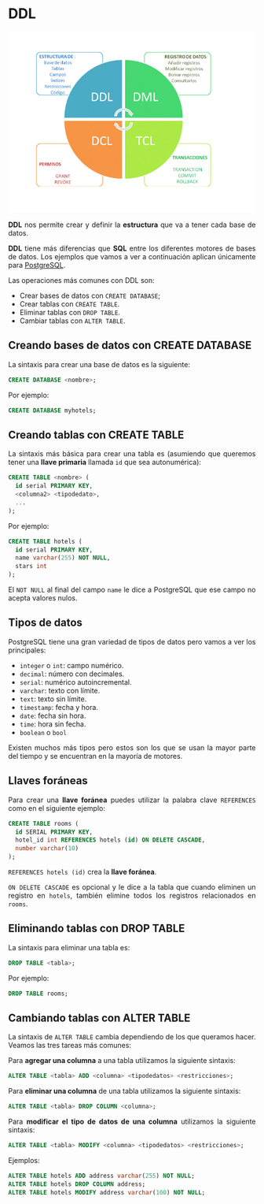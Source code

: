 <div align="justify">

# DDL

<div align="center">
<img src="img/ddlydml.png" width="500px"/>
</div>



**DDL** nos permite crear y definir la **estructura** que va a tener cada base de datos.

**DDL** tiene más diferencias que **SQL** entre los diferentes motores de bases de datos. Los ejemplos que vamos a ver a continuación aplican únicamente para [PostgreSQL](https://www.postgresql.org/).

Las operaciones más comunes con DDL son:

* Crear bases de datos con `CREATE DATABASE`;
* Crear tablas con `CREATE TABLE`.
* Eliminar tablas con `DROP TABLE`.
* Cambiar tablas con `ALTER TABLE`.

## Creando bases de datos con CREATE DATABASE

La sintaxis para crear una base de datos es la siguiente:

```sql
CREATE DATABASE <nombre>;
```

Por ejemplo:

```sql
CREATE DATABASE myhotels;
```

## Creando tablas con CREATE TABLE

La sintaxis más básica para crear una tabla es \(asumiendo que queremos tener una **llave primaria** llamada `id` que sea autonumérica\):

```sql
CREATE TABLE <nombre> (
  id serial PRIMARY KEY,
  <columna2> <tipodedato>,
  ...
);
```

Por ejemplo:

```sql
CREATE TABLE hotels (
  id serial PRIMARY KEY,
  name varchar(255) NOT NULL,
  stars int
);
```

El `NOT NULL` al final del campo `name` le dice a PostgreSQL que ese campo no acepta valores nulos.

## Tipos de datos

PostgreSQL tiene una gran variedad de tipos de datos pero vamos a ver los principales:

* `integer` o `int`: campo numérico.
* `decimal`: número con decimales.
* `serial`: numérico autoincremental.
* `varchar`: texto con límite.
* `text`: texto sin límite.
* `timestamp`: fecha y hora.
* `date`: fecha sin hora.
* `time`: hora sin fecha.
* `boolean` o `bool`

Existen muchos más tipos pero estos son los que se usan la mayor parte del tiempo y se encuentran en la mayoría de motores.

## Llaves foráneas

Para crear una **llave foránea** puedes utilizar la palabra clave `REFERENCES` como en el siguiente ejemplo:

```sql
CREATE TABLE rooms (
  id SERIAL PRIMARY KEY,
  hotel_id int REFERENCES hotels (id) ON DELETE CASCADE,
  number varchar(10)
);
```

`REFERENCES hotels (id)` crea la **llave foránea**.

`ON DELETE CASCADE` es opcional y le dice a la tabla que cuando eliminen un registro en `hotels`, también elimine todos los registros relacionados en `rooms`.

## Eliminando tablas con DROP TABLE

La sintaxis para eliminar una tabla es:

```sql
DROP TABLE <tabla>;
```

Por ejemplo:

```sql
DROP TABLE rooms;
```

## Cambiando tablas con ALTER TABLE

La sintaxis de `ALTER TABLE` cambia dependiendo de los que queramos hacer. Veamos las tres tareas más comunes:

Para **agregar una columna** a una tabla utilizamos la siguiente sintaxis:

```sql
ALTER TABLE <tabla> ADD <columna> <tipodedatos> <restricciones>;
```

Para **eliminar una columna** de una tabla utilizamos la siguiente sintaxis:

```sql
ALTER TABLE <tabla> DROP COLUMN <columna>;
```

Para **modificar el tipo de datos de una columna** utilizamos la siguiente sintaxis:

```sql
ALTER TABLE <tabla> MODIFY <columna> <tipodedatos> <restricciones>;
```

Ejemplos:

```sql
ALTER TABLE hotels ADD address varchar(255) NOT NULL;
ALTER TABLE hotels DROP COLUMN address;
ALTER TABLE hotels MODIFY address varchar(100) NOT NULL;
```

</div>